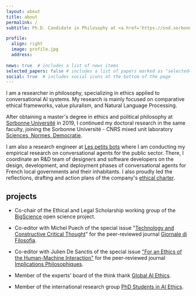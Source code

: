 ```yaml
---
layout: about
title: about
permalink: /
subtitle: Ph.D. Candidate in Philosophy at <a href='https://snd.sorbonne-universite.fr/giada-pistilli/'>Sorbonne Université</a>.

profile:
  align: right
  image: profile.jpg
  address: 
    
news: true  # includes a list of news items
selected_papers: false # includes a list of papers marked as "selected={true}"
social: true  # includes social icons at the bottom of the page
---
```


I am a researcher in philosophy, specializing in ethics applied to conversational AI systems. My research is mainly focused on comparative ethical frameworks, value pluralism, and Natural Language Processing.

After obtaining a master's degree in ethics and political philosophy at [Sorbonne Université](https://lettres.sorbonne-universite.fr) in 2019, I continued my doctoral research in the same faculty, joining the Sorbonne Université - CNRS mixed unit laboratory [Sciences, Normes, Democratie](https://snd.sorbonne-universite.fr/). 

I am also a research engineer at [Les petits bots](https://lespetitsbots.com) where I am conducting my empirical research on conversational agents for the public sector. There, I coordinate an R&D team of designers and software developers on the design, development, and deployment phases of conversational agents for French local governments and their inhabitants. I also proudly led the reflections, drafting and action plans of the company's [ethical charter](https://lespetitsbots.com/charte-ethique).

## projects

* Co-chair of the Ethical and Legal Scholarship working group of the [BigScience](https://bigscience.huggingface.co) open science project.

* Co-editor with Michel Puech of the special issue "[Technology and Constructive Critical Thought](https://mimesisjournals.com/ojs/index.php/giornale-filosofia/issue/view/114)" for the peer-reviewed journal [Giornale di Filosofia](https://mimesisjournals.com/ojs/index.php/giornale-filosofia/index).

* Co-editor with Julien De Sanctis of the special issue ["For an Ethics of the Human-Machine Interaction"](https://www.implications-philosophiques.org/aac-pour-une-ethique-de-linteraction-humain-machine/) for the peer-reviewed journal [Implications Philosophiques](https://www.implications-philosophiques.org/).

* Member of the experts' board of the think thank [Global AI Ethics](https://globalethics.ai/about-us/).

* Member of the international research group [PhD Students in AI Ethics](https://phdaiethics.com/who-we-are-2/).